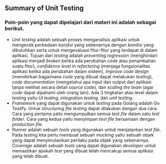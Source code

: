 ## Summary of Unit Testing

### Poin-poin yang dapat dipelajari dari materi ini adalah sebagai berikut.
- *Unit testing* adalah sebuah proses menganalisis aplikasi untuk mengecek perbedaan kondisi yang sebenarnya dengan kondisi yang dibutuhkan serta untuk mengevaluasi fitur-fitur yang terdapat di dalam aplikasi. Tujuan dari *testing* adalah *preventing regression* (menghindari aplikasi menjadi *broken* ketika ada perubahan *code* atau penambahan suatu fitur), *confidence level in refactoring* (menjaga fungsionalitas aplikasi ketika ada perubahan dalam sistem), *improve code design* (memikirkan bagaimana *code* yang dibuat dapat melakukan *testing*), *code documentation* (mengetahui apa input dan output dari aplikasi tanpa melihat secara detail *source code*), dan *scaling the team* (agar *code* dapat dipahami oleh orang lain). Ada 3 tingkatan atau level dalam *testing* yaitu *UI* *testing*, *integration* *testing*, dan *unit testing*.
- *Framework* yang dapat digunakan untuk *testing* pada Golang adalah Go Testify. Untuk *structuring* *file* *testing* dapat dilakukan dengan dua cara. Cara yang pertama yaitu mengumpulkan semua *test* *file* dalam satu *test* *folder*. Cara yang kedua yaitu menyimpan *test* *file* bersamaan dengan *production* *file*.
- Runner adalah sebuah *tools* yang digunakan untuk menjalankan *test* *file*. Pada *testing* kita perlu membuat sebuah *mocking* yaitu sebuah objek yang dapat menyimulasikan perilaku pada objek yang sebenarnya. *Coverage* adalah sebuah *tools* yang dapat digunakan *developer* untuk memastikan apakah *test* yang dibuat telah mencakup semua aplikasi yang telah dibuat.